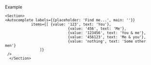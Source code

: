 Example

    <Section>
    <Autocomplete labels={{placeholder: 'Find me...', main: ''}}
                items={[ {value: '123', text: 'You'},
                                 {value: '456', text: 'Me'},
                                 {value: '123456', text: 'You & me'},
                                 {value: '456123', text: 'Me & you'},
                                 {value: 'nothing', text: 'Some other men'}
                    ]}
     />
      </Section>
